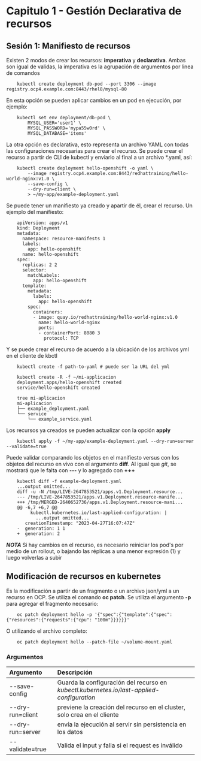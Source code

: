 # Capitulo 1 - Gestión Declarativa de recursos

## Sesión 1: Manifiesto de recursos

Existen 2 modos de crear los recursos: **imperativa** y **declarativa**. Ambas son igual de validas, la imperativa es la agrupación de argumentos por linea de comandos

        kubectl create deployment db-pod --port 3306 --image registry.ocp4.example.com:8443/rhel8/mysql-80

En esta opción se pueden aplicar cambios en un pod en ejecución, por ejemplo:

        kubectl set env deployment/db-pod \
            MYSQL_USER='user1' \
            MYSQL_PASSWORD='mypa55w0rd' \
            MYSQL_DATABASE='items'

La otra opción es declarativa, esto representa un archivo YAML con todas las configuraciones necesarias para crear el recurso. Se puede crear el recurso a partir de CLI de kubectl y enviarlo al final a un archivo *.yaml, así:

        kubectl create deployment hello-openshift -o yaml \
            --image registry.ocp4.example.com:8443/redhattraining/hello-world-nginx:v1.0 \
            --save-config \
            --dry-run=client \
            > ~/my-app/example-deployment.yaml


Se puede tener un manifiesto ya creado y apartir de él, crear el recurso. Un ejemplo del manifiesto:

        apiVersion: apps/v1
        kind: Deployment
        metadata:
          namespace: resource-manifests 1
          labels:
            app: hello-openshift
          name: hello-openshift
        spec:
          replicas: 2 2
          selector:
            matchLabels:
              app: hello-openshift
          template:
            metadata:
              labels:
                app: hello-openshift
            spec:
              containers:
              - image: quay.io/redhattraining/hello-world-nginx:v1.0
                name: hello-world-nginx
                ports:
                - containerPort: 8080 3
                  protocol: TCP

Y se puede crear el recurso de acuerdo a la ubicación de los archivos yml en el cliente de kbctl

        kubectl create -f path-to-yaml # puede ser la URL del yml
        
        kubectl create -R -f ~/mi-applicacion
        deployment.apps/hello-openshift created
        service/hello-openshift created        
        
        tree mi-aplicacion
        mi-aplicacion
        ├── example_deployment.yaml
        └── service
            └── example_service.yaml

Los recursos ya creados se pueden actualizar con la opción **apply**

        kubectl apply -f ~/my-app/example-deployment.yaml --dry-run=server --validate=true

Puede validar comparando los objetos en el manifiesto versus con los objetos del recurso en vivo con el argumento **diff**. Al igual que *git*, se mostrará que le falta con **---** y lo agregado con **+++**

        kubectl diff -f example-deployment.yaml
        ...output omitted...
        diff -u -N /tmp/LIVE-2647853521/apps.v1.Deployment.resource...
        --- /tmp/LIVE-2647853521/apps.v1.Deployment.resource-manife...
        +++ /tmp/MERGED-2640652736/apps.v1.Deployment.resource-mani...
        @@ -6,7 +6,7 @@
             kubectl.kubernetes.io/last-applied-configuration: |
               ...output omitted...
           creationTimestamp: "2023-04-27T16:07:47Z"
        -  generation: 1 1
        +  generation: 2

***NOTA*** Si hay cambios en el recurso, es necesario reiniciar los pod's por medio de un rollout, o bajando las réplicas a una menor expresión (1) y luego volverlas a subir

## Modificación de recursos en kubernetes

Es la modificación a partir de un fragmento o un archivo json/yml a un recurso en OCP. Se utiliza el comando **oc patch**. Se utiliza el argumento **-p** para agregar el fragmento necesario:

        oc patch deployment hello -p '{"spec":{"template":{"spec":{"resources":{"requests":{"cpu": "100m"}}}}}}'

O utilizando el archivo completo:

        oc patch deployment hello --patch-file ~/volume-mount.yaml

### Argumentos

| Argumento | Descripción | 
|:--------- |:----------- |
| --save-config | Guarda la configuración del recurso en *kubectl.kubernetes.io/last-applied-configuration* |
| --dry-run=client | previene la creación del recurso en el cluster, solo crea en el cliente |
| --dry-run=server | envía la ejecución al servir sin persistencia en los datos |
| --validate=true | Valida el input y falla si el request es inválido |